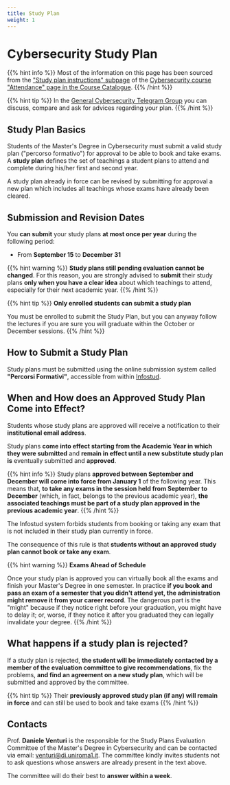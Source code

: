 ```yaml
---
title: Study Plan
weight: 1
---
```


# Cybersecurity Study Plan

{{% hint info %}}
<i class="fa-solid fa-circle-info" style="color: #74C0FC;"></i> Most of the information on this page has been sourced from the ["Study plan instructions" subpage](https://corsidilaurea.uniroma1.it/en/course/33516/attendance/instructions) of the [Cybersecurity course "Attendance" page in the Course Catalogue](https://corsidilaurea.uniroma1.it/en/course/33516/attendance).
{{% /hint %}}

{{% hint tip %}}
<i class="fa-solid fa-lightbulb" style="color: #238636;"></i>
In the [General Cybersecurity Telegram Group](https://t.me/QtRSiqhwyL) you can discuss, compare and ask for advices regarding your plan.
{{% /hint %}}

## Study Plan Basics

Students of the Master's Degree in Cybersecurity must submit a valid study plan ("percorso formativo") for approval to be able to book and take exams. A **study plan** defines the set of teachings a student plans to attend and complete during his/her first and second year.

<!--
A study plan for the Master Programme in Computer Science must comprise 120–123 credits, split as follows:
- 66 credits chosen from those offered within the course programme (with some restrictions, see below);
- 12–15 credits of elective teachings, chosen (in principle) from the entire Sapienza catalogue (must be justified to be approved, you can't simply insert Philosophy 3);
- 6 credits of a supplementary educational activity (in Italian: "Attività Formativa Complementare", in short "AFC"), which might be a seminary, a side project with a professor or a recognized work activity related to Computer Science (check [here](https://docs.google.com/document/d/e/2PACX-1vRMVE88DZffehZflMrOBiBL2YV40IZ5ZA-naM3d5cZm1Sws1NS9mXGXdrRw0L4a9yObgHgnlwHNQTG8/pub) for further information);
- 36 credits of Master thesis work and defense.
-->

A study plan already in force can be revised by submitting for approval a new plan which includes all teachings whose exams have already been cleared.

## Submission and Revision Dates

You **can submit** your study plans **at most once per year** during the following period:
- From **September 15** to **December 31**

{{% hint warning %}}
<i class="fa-solid fa-triangle-exclamation" style="color: #FFD43B;"></i>
**Study plans still pending evaluation cannot be changed**. For this reason, you are strongly advised to **submit** their study plans **only when you have a clear idea** about which teachings to attend, especially for their next academic year.
{{% /hint %}}

{{% hint tip %}}
<i class="fa-solid fa-lightbulb" style="color: #238636;"></i> **Only enrolled students can submit a study plan**

You must be enrolled to submit the Study Plan, but you can anyway follow the lectures if you are sure you will graduate within the October or December sessions.
{{% /hint %}}

## How to Submit a Study Plan

Study plans must be submitted using the online submission system called **"Percorsi Formativi"**, accessible from within [Infostud](http://www.uniroma1.it/studenti).

## When and How does an Approved Study Plan Come into Effect?

Students whose study plans are approved will receive a notification to their **institutional email address**.

Study plans **come into effect starting from the Academic Year in which they were submitted** and **remain in effect until a new substitute study plan is** eventually submitted and **approved**.

{{% hint info %}}
<i class="fa-solid fa-circle-info" style="color: #74C0FC;"></i>
Study plans **approved between September and December will come into force from January 1** of the following year. This means that, **to take any exams in the session held from September to December** (which, in fact, belongs to the previous academic year), **the associated teachings must be part of a study plan approved in the previous academic year**.
{{% /hint %}}

The Infostud system forbids students from booking or taking any exam that is not included in their study plan currently in force.

The consequence of this rule is that **students without an approved study plan cannot book or take any exam**.

{{% hint warning %}}
<i class="fa-solid fa-triangle-exclamation" style="color: #FFD43B;"></i> **Exams Ahead of Schedule**

Once your study plan is approved you can virtually book all the exams and finish your Master's Degree in one semester. In practice **if you book and pass an exam of a semester that you didn't attend yet, the administration might remove it from your career record**. The dangerous part is the "might" because if they notice right before your graduation, you might have to delay it; or, worse, if they notice it after you graduated they can legally invalidate your degree.
{{% /hint %}}

## What happens if a study plan is rejected?

If a study plan is rejected, **the student will be immediately contacted by a member of the evaluation committee to give recommendations**, fix the problems, **and find an agreement on a new study plan**, which will be submitted and approved by the committee.

{{% hint tip %}}
<i class="fa-solid fa-lightbulb" style="color: #238636;"></i>
Their **previously approved study plan (if any) will remain in force** and can still be used to book and take exams
{{% /hint %}}

## Contacts

Prof. **Daniele Venturi** is the responsible for the Study Plans Evaluation Committee of the Master's Degree in Cybersecurity and can be contacted via email: venturi@di.uniroma1.it. The committee kindly invites students not to ask questions whose answers are already present in the text above.

The committee will do their best to **answer within a week**.